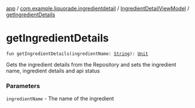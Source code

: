 [app](../../index.md) / [com.example.liquorade.ingredientdetail](../index.md) / [IngredientDetailViewModel](index.md) / [getIngredientDetails](./get-ingredient-details.md)

# getIngredientDetails

`fun getIngredientDetails(ingredientName: `[`String`](https://kotlinlang.org/api/latest/jvm/stdlib/kotlin/-string/index.html)`): `[`Unit`](https://kotlinlang.org/api/latest/jvm/stdlib/kotlin/-unit/index.html)

Gets the ingredient details from the Repository and sets the ingredient name, ingredient details and api status

### Parameters

`ingredientName` - The name of the ingredient